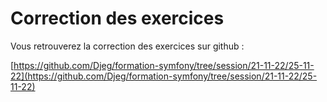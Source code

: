 # Correction des exercices

Vous retrouverez la correction des exercices sur github :

[https://github.com/Djeg/formation-symfony/tree/session/21-11-22/25-11-22](https://github.com/Djeg/formation-symfony/tree/session/21-11-22/25-11-22)
